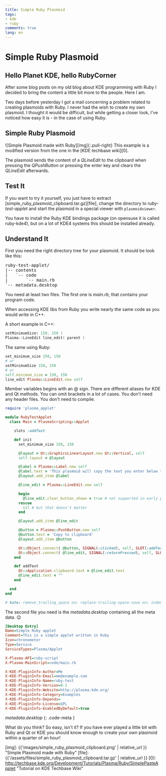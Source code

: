 ```yaml
---
title: Simple Ruby Plasmoid
tags:
- kde
- ruby
comments: true
lang: en
---
```


# Simple Ruby Plasmoid

## Hello Planet KDE, hello RubyCorner

After some blog posts on my old blog about KDE programming with Ruby
I decided to bring the content a little bit more to the people. Here I am.

Two days before yesterday I got a mail concerning a problem related to creating
plasmoids with Ruby. I never had the wish to create my own plasmoid. I thought
it would be difficult, but while getting a closer look, I've noticed how easy it
is - in the case of using Ruby.

## Simple Ruby Plasmoid

![Simple Plasmoid made with Ruby][img]{:.pull-right}
This example is a modified version from the one in the [KDE techbase wiki][0].

The plasmoid sends the content of a *QLineEdit* to the clipboard when pressing the
*QPushButton* or pressing the enter key and clears the *QLineEdit* afterwards.

## Test It

If you want to try it yourself, you just have to extract
[simple\_ruby\_plasmoid\_clipboard.tar.gz][file], change the directory to
*ruby-test-applet* and start the plasmoid in a special viewer with
`plasmoidviewer`.

You have to install the Ruby KDE bindings package (on opensuse it is called
ruby-kde4), but on a lot of KDE4 systems this should be installed already.

## Understand It

First you need the right directory tree for your plasmoid. It should be look
like this:

<pre markdown="0">
ruby-test-applet/
|-- contents
|   `-- code
|       `-- main.rb
`-- metadata.desktop
</pre>

You need at least two files. The first one is *main.rb*, that contains your
program code.

When accessing KDE libs from Ruby you write nearly the same code
as you would write in C++.

A short example in C++:

~~~cpp
setMinimumSize( 150, 150 )
Plasma::LineEdit line_edit( parent )
~~~

The same using Ruby:

~~~ruby
set_minimum_size 150, 150
# or
setMinimumSize 150, 150
# or
self.minimum_size = 150, 150
line_edit Plasma::LineEdit.new self
~~~

Member variables begins with an @ sign. There are different aliases for KDE and
Qt methods. You can omit brackets in a lot of cases. You don't need any header
files. You don't need to compile.

~~~ruby
require 'plasma_applet'

module RubyTestApplet
  class Main < PlasmaScripting::Applet

    slots :addText

    def init
      set_minimum_size 150, 150

      @layout = Qt::GraphicsLinearLayout.new Qt::Vertical, self
      self.layout = @layout

      @label = Plasma::Label.new self
      @label.text = 'This plasmoid will copy the text you enter below to the clipboard.'
      @layout.add_item @label

      @line_edit = Plasma::LineEdit.new self

      begin
        @line_edit.clear_button_shown = true # not supported in early plasma versions
      rescue
        nil # but that doesn't matter
      end

      @layout.add_item @line_edit

      @button = Plasma::PushButton.new self
      @button.text = 'Copy to clipboard'
      @layout.add_item @button

      Qt::Object.connect( @button, SIGNAL(:clicked), self, SLOT(:addText) )
      Qt::Object.connect( @line_edit, SIGNAL(:returnPressed), self, SLOT(:addText) )
    end

    def addText
      Qt::Application.clipboard.text = @line_edit.text
      @line_edit.text = ""
    end

  end
end

# kate: remove_trailing_space on; replace-trailing-space-save on; indent-width 2; indent-mode ruby;
~~~

The second file you need is the *metadata.desktop* containing all the meta data. :wink:

~~~ini
[Desktop Entry]
Name=Simple Ruby applet
Comment=This is a simple applet written in Ruby
Icon=chronometer
Type=Service
ServiceTypes=Plasma/Applet

X-Plasma-API=ruby-script
X-Plasma-MainScript=code/main.rb

X-KDE-PluginInfo-Author=Me
X-KDE-PluginInfo-Email=me@example.com
X-KDE-PluginInfo-Name=ruby-test
X-KDE-PluginInfo-Version=0.1
X-KDE-PluginInfo-Website=http://plasma.kde.org/
X-KDE-PluginInfo-Category=Examples
X-KDE-PluginInfo-Depends=
X-KDE-PluginInfo-License=GPL
X-KDE-PluginInfo-EnabledByDefault=true
~~~
*metadata.desktop*
{: .code-meta }

What do you think? So easy, isn't it? If you have ever played a little
bit with Ruby and Qt or KDE you should know enough to create your own plasmoid
within a quarter of an hour!




[img]: {{'images/simple_ruby_plasmoid_clipboard.png' | relative_url }} "Simple Plasmoid made with Ruby"
[file]: {{'/assets/files/simple_ruby_plasmoid_clipboard.tar.gz' | relative_url }}
[0]:   http://techbase.kde.org/Development/Tutorials/Plasma/Ruby/SimplePasteApplet "Tutorial on KDE Techbase Wiki"
